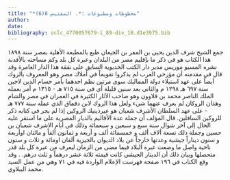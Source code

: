 ```yaml
---
title: "*مخطوطات ومطبوعات :*. المقتبس 8(6)"
author: 
date: 
bibliography: oclc_4770057679-i_89-div_10.d1e3975.bib
---
```



 جمع الشيخ شرف الدين يحيى بن المفر بن الجيعان طبع بالمطبعة الأهلية بمصر سنة  ١٨٩٨  هذا الكتاب هو في ذكر ما بإقليم مصر من البلدان وعبرة كل بلد وكم مساحته بالأفدنة نشره المسيو موريس مدير دار الكتب الخديوية السابق على نفقة هذا الدار العامرة وقد قال في مقدمته أن مؤرخي العرب لم يذكروا تقويماً في أملاك مصر وهو المعروف بالروك أيضاً على عهد استيلاء دولة المماليك سوى مرتين نظم احدهما بأمر حسام الدين لاجين سنة  ٦٩٧  هـ  ١٢٩٨  م والثاني بعد سنين قليلة أي في سنة  ٧١٥  هـ -  ١٣١٥  م أمر بعمله الملك الناصر محمد بن قلاوون وهو صاحب الآثار الكثيرة في العمران في مصر والشام وهذان الروكان لم يعرف عنهما شيء ولعل هذا الروك لابن دقماق الذي عمله سنة  ٧٧٧  هـ - على عهد السلطان الأشرف شعبان هو عيرذينيك الروكين إذا لم يجر في كتابه ذكر للروكين السافلين. قال المؤلف أن جملة عدة الأقاليم بالديار المصرية على ما استقر عليه الحال إلى آخر شوال سنة  سبع  و  سبعين  و  سبعمائة  وذلك في أيام الاشرف شعبان بن حسين وجملة ذلك  تسعة ألاف  ألف  و  خمسمائة  ألف  و  أربعة  و  ثمانون  ألفاً و  مائتان  اوأربعة و  ستون  ديناراً جيشية وعدتها خارجاً عن بلاد الديوان بالجيزية  ألفان  اومائة و  ثلاث  و  ستون  ناحية واصل ما وضعت عبرة البلاد فيما مضى من الزمان ليعرف من عبرة كل بلد قدر متحصلها وبيان ذلك أن الدينار الجيشي كانت قيمته  ثلاثة  عشر  درهماً و  ثلث  درهم. . وقد وقع الكتاب في  ١٩٦  صفحة فهرست الإعلام الواردة فيه في  ٧١  وهي من عمل السيد محمد الببلاوي. 
